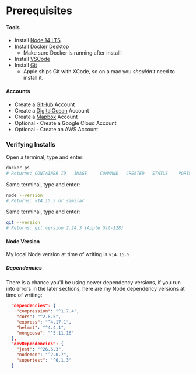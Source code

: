 # Prerequisites

#### Tools
* Install [Node 14 LTS](https://nodejs.org/en/download/)
* Install [Docker Desktop](https://www.docker.com/products/docker-desktop)
    * Make sure Docker is running after install!
* Install [VSCode](https://code.visualstudio.com/)
* Install [Git](https://git-scm.com/)
    * Apple ships Git with XCode, so on a mac you _shouldn't_ need to install it.

#### Accounts
* Create a [GitHub](https://github.com/) Account
* Create a [DigitalOcean](https://digitalocean.com/) Account
* Create a [Mapbox](https://account.mapbox.com/) Account
* Optional - Create a Google Cloud Account
* Optional - Create an AWS Account

### Verifying Installs

Open a terminal, type and enter:

```bash
docker ps
# Returns: CONTAINER ID   IMAGE     COMMAND   CREATED   STATUS    PORTS     NAMES
```

Same terminal, type and enter:

```bash
node --version
# Returns: v14.15.5 or similar
```

Same terminal, type and enter:

```bash
git --version
# Returns: git version 2.24.3 (Apple Git-128)
```

#### Node Version

My local Node version at time of writing is `v14.15.5`

##### Dependencies

There is a chance you'll be using newer dependency versions, if you run into errors in the later sections, here are my Node dependency versions at time of writing:
```json
  "dependencies": {
    "compression": "^1.7.4",
    "cors": "^2.8.5",
    "express": "^4.17.1",
    "helmet": "^4.4.1",
    "mongoose": "^5.11.16"
  },
  "devDependencies": {
    "jest": "^26.6.3",
    "nodemon": "^2.0.7",
    "supertest": "^6.1.3"
  }
```